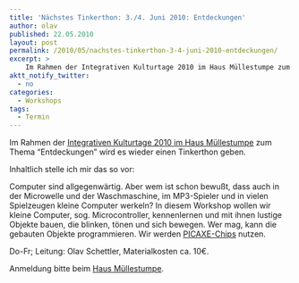 ```yaml
---
title: 'Nächstes Tinkerthon: 3./4. Juni 2010: Entdeckungen'
author: olav
published: 22.05.2010
layout: post
permalink: /2010/05/nachstes-tinkerthon-3-4-juni-2010-entdeckungen/
excerpt: >
    Im Rahmen der Integrativen Kulturtage 2010 im Haus Müllestumpe zum Thema &#8220;Entdeckungen&#8221; wird es wieder einen Tinkerthon geben.
aktt_notify_twitter:
  - no
categories:
  - Workshops
tags:
  - Termin
---
```

Im Rahmen der [Integrativen Kulturtage 2010 im Haus Müllestumpe][1] zum Thema &#8220;Entdeckungen&#8221; wird es wieder einen Tinkerthon geben.

Inhaltlich stelle ich mir das so vor:

Computer sind allgegenwärtig. Aber wem ist schon bewußt, dass auch in der Microwelle und der Waschmaschine, im MP3-Spieler und in vielen Spielzeugen kleine Computer werkeln? In diesem Workshop wollen wir kleine Computer, sog. Microcontroller, kennenlernen und mit ihnen lustige Objekte bauen, die blinken, tönen und sich bewegen. Wer mag, kann die gebauten Objekte programmieren. Wir werden [PICAXE-Chips][2] nutzen.

Do-Fr; Leitung: Olav Schettler, Materialkosten ca. 10€.

Anmeldung bitte beim [Haus Müllestumpe][1].

 [1]: http://www.muellestumpe.de/index.php/de/werkraeume/kurse-im-werkraum/122-entdeckungen.html
 [2]: http://www.picaxe.com/
